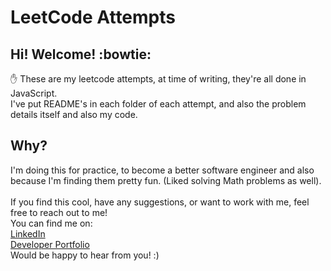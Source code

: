 # LeetCode Attempts

## Hi! Welcome! :bowtie:

:raised_hand: These are my leetcode attempts, at time of writing, they're all done in JavaScript. <br /> I've put README's in each folder of each attempt, and also the problem details itself and also my code.

## Why?

I'm doing this for practice, to become a better software engineer and also because I'm finding them pretty fun. (Liked solving Math problems as well).
<br /><br />
If you find this cool, have any suggestions, or want to work with me, feel free to reach out to me! <br />
You can find me on: <br />
[LinkedIn](https://www.linkedin.com/in/jeremy-tuesley/) <br />
[Developer Portfolio](https://www.jeremytuesley.com/) <br />
Would be happy to hear from you! :)
